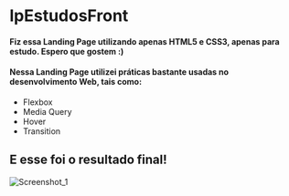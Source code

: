 # lpEstudosFront
#### Fiz essa Landing Page utilizando apenas HTML5 e CSS3, apenas para estudo. Espero que gostem :)

#### Nessa Landing Page utilizei práticas bastante usadas no desenvolvimento Web, tais como:
* Flexbox
* Media Query
* Hover
* Transition


## E esse foi o resultado final!

![Screenshot_1](https://user-images.githubusercontent.com/76264781/200436492-c211ca30-1969-438e-9c06-7d5bcffa37d9.png)
